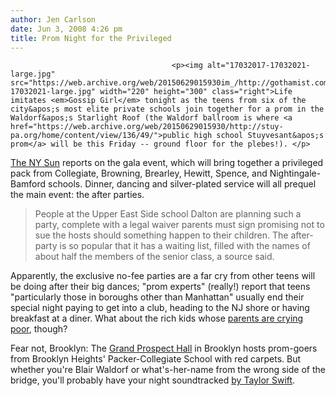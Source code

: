 ```yaml
---
author: Jen Carlson
date: Jun 3, 2008 4:26 pm
title: Prom Night for the Privileged
---
```


	
										<p><img alt="17032017-17032021-large.jpg" src="https://web.archive.org/web/20150629015930im_/http://gothamist.com/attachments/arts_jen/17032017-17032021-large.jpg" width="220" height="300" class="right">Life imitates <em>Gossip Girl</em> tonight as the teens from six of the city&apos;s most elite private schools join together for a prom in the Waldorf&apos;s Starlight Roof (the Waldorf ballroom is where <a href="https://web.archive.org/web/20150629015930/http://stuy-pa.org/home/content/view/136/49/">public high school Stuyvesant&apos;s prom</a> will be this Friday -- ground floor for the plebes!). </p>

<p><a href="https://web.archive.org/web/20150629015930/http://www.nysun.com/new-york/private-school-prom-night-from-waldorf-to-hamptons/79187/">The NY Sun</a> reports on the gala event, which will bring together a privileged pack from Collegiate, Browning, Brearley, Hewitt, Spence, and Nightingale-Bamford schools. Dinner, dancing and silver-plated service will all prequel the main event: the after parties.</p><blockquote>People at the Upper East Side school Dalton are planning such a party, complete with a legal waiver parents must sign promising not to sue the hosts should something happen to their children. The after-party is so popular that it has a waiting list, filled with the names of about half the members of the senior class, a source said.</blockquote>Apparently, the exclusive no-fee parties are a far cry from other teens will be doing after their big dances; &quot;prom experts&quot; (really!) report that teens &quot;particularly those in boroughs other than Manhattan&quot; usually end their special night paying to get into a club, heading to the NJ shore or having breakfast at a diner. What about the rich kids whose <a href="https://web.archive.org/web/20150629015930/http://gothamist.com/2008/06/02/wanted_anyone_w.php">parents are crying poor</a>, though?      <p></p>

<p>Fear not, Brooklyn: The <a href="https://web.archive.org/web/20150629015930/http://www.grandprospect.com/">Grand Prospect Hall</a> in Brooklyn hosts prom-goers from Brooklyn Heights&apos; Packer-Collegiate School with red carpets.  But whether you&apos;re Blair Waldorf or what&apos;s-her-name from the wrong side of the bridge, you&apos;ll probably have your night soundtracked <a href="https://web.archive.org/web/20150629015930/http://www.musicsnobbery.com/2008/05/top-prom-songs.html">by Taylor Swift</a>.</p>					
										
									
				